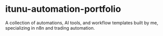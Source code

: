 # itunu-automation-portfolio
A collection of automations, AI tools, and workflow templates built by me, specializing in n8n and trading automation.
